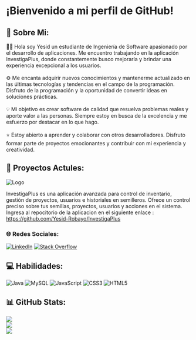 # ¡Bienvenido a mi perfil de GitHub!

## 💫 Sobre Mi:
👨‍💻 Hola soy Yesid un estudiante de Ingeniería de Software apasionado por el desarrollo de aplicaciones. Me encuentro trabajando en la aplicación InvestigaPlus, donde constantemente busco mejorarla y brindar una experiencia excepcional a los usuarios.<br><br>⚙️ Me encanta adquirir nuevos conocimientos y mantenerme actualizado en las últimas tecnologías y tendencias en el campo de la programación. Disfruto de la programación y la oportunidad de convertir ideas en soluciones prácticas.<br><br> 💡 Mi objetivo es crear software de calidad que resuelva problemas reales y aporte valor a las personas. Siempre estoy en busca de la excelencia y me esfuerzo por destacar en lo que hago.<br><br>⭐️ Estoy abierto a aprender y colaborar con otros desarrolladores. Disfruto formar parte de proyectos emocionantes y contribuir con mi experiencia y creatividad.

## 💫 Proyectos Actules:


![Logo](https://github.com/Yesid-Robayo/Yesid-Robayo/assets/114313044/466fe60f-ff53-46bc-a151-252cb478b296)

InvestigaPlus es una aplicación avanzada para control de inventario, gestión de proyectos, usuarios e historiales en semilleros. Ofrece un control preciso sobre tus semillas, proyectos, usuarios y acciones en el sistema.
Ingresa al repocitorio de la aplicacion en el siguiente enlace :
https://github.com/Yesid-Robayo/InvestigaPlus

### 🌐 Redes Sociales:
[![LinkedIn](https://img.shields.io/badge/LinkedIn-%230077B5.svg?logo=linkedin&logoColor=white)](https://linkedin.com/in/yesid11) [![Stack Overflow](https://img.shields.io/badge/-Stackoverflow-FE7A16?logo=stack-overflow&logoColor=white)](https://stackoverflow.com/users/22196843) 

## 💻 Habilidades:
![Java](https://img.shields.io/badge/java-%23ED8B00.svg?style=for-the-badge&logo=java&logoColor=white) ![MySQL](https://img.shields.io/badge/mysql-%2300f.svg?style=for-the-badge&logo=mysql&logoColor=white) ![JavaScript](https://img.shields.io/badge/javascript-%23323330.svg?style=for-the-badge&logo=javascript&logoColor=%23F7DF1E) ![CSS3](https://img.shields.io/badge/css3-%231572B6.svg?style=for-the-badge&logo=css3&logoColor=white) ![HTML5](https://img.shields.io/badge/html5-%23E34F26.svg?style=for-the-badge&logo=html5&logoColor=white)
## 📊 GitHub Stats:
![](https://github-readme-stats.vercel.app/api?username=Yesid-Robayo&theme=dark&hide_border=false&include_all_commits=true&count_private=true)<br/>
![](https://github-readme-streak-stats.herokuapp.com/?user=Yesid-Robayo&theme=dark&hide_border=false)<br/>
![](https://github-readme-stats.vercel.app/api/top-langs/?username=Yesid-Robayo&theme=dark&hide_border=false&include_all_commits=true&count_private=true&layout=compact)

